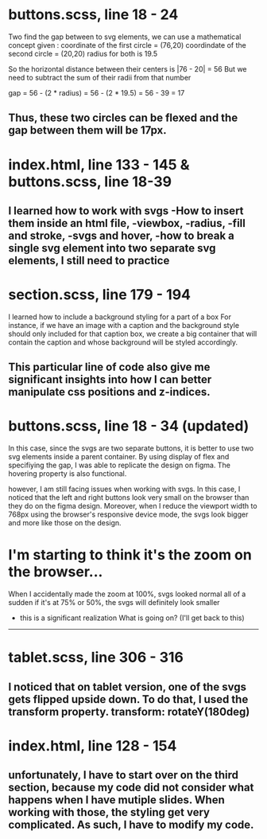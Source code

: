 # buttons.scss, line 18 - 24
Two find the gap between to svg elements, we can use a mathematical concept
given : coordinate of the first circle = (76,20)
        coordindate of the second circle = (20,20)
        radius for both is 19.5

So the horizontal distance between their centers is |76 - 20| = 56
But we need to subtract the sum of their radii from that number

gap = 56 - (2 * radius)
    = 56 - (2 * 19.5)
    = 56 - 39 = 17

Thus, these two circles can be flexed and the gap between them will be 17px.
------------------------------------------------------------------------------------
# index.html, line 133 - 145 & buttons.scss, line 18-39

I learned how to work with svgs
-How to insert them inside an html file,
-viewbox,
-radius,
-fill and stroke,
-svgs and hover,
-how to break a single svg element into two separate svg elements,
I still need to practice 
---------------------------------------------------------------------------------------
# section.scss, line 179 - 194

I learned how to include a background styling for a part of a box
For instance, if we have an image with a caption and the background style should only included for that caption box, we create a big container that will contain the caption and whose background will be styled accordingly.

This particular line of code also give me significant insights into how I can better manipulate css positions and z-indices.
----------------------------------------------------------------------------------------
# buttons.scss, line 18 - 34 (updated)

In this case, since the svgs are two separate buttons, it is better to use two svg elements inside a parent container. By using display of flex and specifiying the gap, I was able to replicate the design on figma. The hovering property is also functional.

however, I am still facing issues when working with svgs. In this case, I noticed that the left and right buttons look very small on the browser than they do on the figma design. Moreover, when I reduce the viewport width to 768px using the browser's responsive device mode, the svgs look bigger and more like those on the design.


# I'm starting to think it's the zoom on the browser...
When I accidentally made the zoom at 100%, svgs looked normal all of a sudden
if it's at 75% or 50%, the svgs will definitely look smaller
* this is a significant realization 
What is going on? (I'll get back to this)
-------------------------------------------------------------------------------------
# tablet.scss, line 306 - 316
I noticed that on tablet version, one of the svgs gets flipped upside down. To do that, I used the transform property.
transform: rotateY(180deg)
-------------------------------------------------------------------------------------
# index.html, line 128 - 154

unfortunately, I have to start over on the third section, because my code did not consider what happens when I have mutiple slides. When working with those, the styling get very complicated. As such, I have to modify my code.
----------------------------------------------------------------------------------------